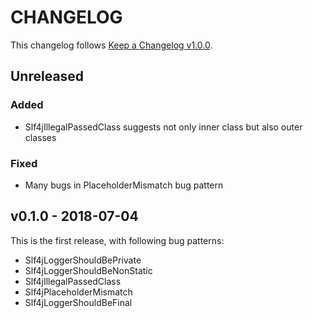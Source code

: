 # CHANGELOG

This changelog follows [Keep a Changelog v1.0.0](https://keepachangelog.com/en/1.0.0/).

## Unreleased

### Added

* Slf4jIllegalPassedClass suggests not only inner class but also outer classes

### Fixed

* Many bugs in PlaceholderMismatch bug pattern

## v0.1.0 - 2018-07-04

This is the first release, with following bug patterns:

* Slf4jLoggerShouldBePrivate
* Slf4jLoggerShouldBeNonStatic
* Slf4jIllegalPassedClass
* Slf4jPlaceholderMismatch
* Slf4jLoggerShouldBeFinal
